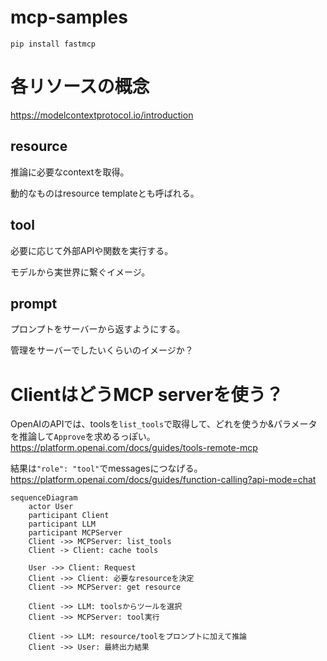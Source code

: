 # mcp-samples
```
pip install fastmcp
```

# 各リソースの概念
https://modelcontextprotocol.io/introduction

## resource
推論に必要なcontextを取得。

動的なものはresource templateとも呼ばれる。

## tool
必要に応じて外部APIや関数を実行する。

モデルから実世界に繋ぐイメージ。


## prompt
プロンプトをサーバーから返すようにする。

管理をサーバーでしたいくらいのイメージか？


# ClientはどうMCP serverを使う？
OpenAIのAPIでは、toolsを`list_tools`で取得して、どれを使うか&パラメータを推論して`Approve`を求めるっぽい。
https://platform.openai.com/docs/guides/tools-remote-mcp

結果は`"role": "tool"`でmessagesにつなげる。
https://platform.openai.com/docs/guides/function-calling?api-mode=chat


```mermaid
sequenceDiagram
    actor User
    participant Client
    participant LLM
    participant MCPServer
    Client ->> MCPServer: list_tools
    Client -> Client: cache tools

    User ->> Client: Request
    Client ->> Client: 必要なresourceを決定
    Client ->> MCPServer: get resource

    Client ->> LLM: toolsからツールを選択
    Client ->> MCPServer: tool実行

    Client ->> LLM: resource/toolをプロンプトに加えて推論
    Client ->> User: 最終出力結果
```

